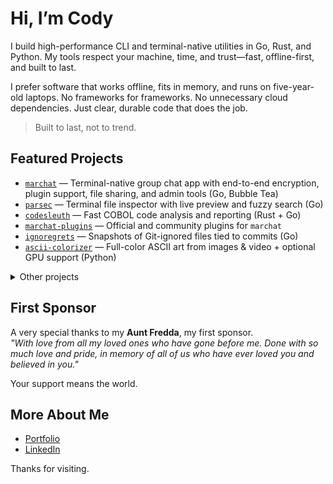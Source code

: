 # Hi, I’m Cody    

I build high-performance CLI and terminal-native utilities in Go, Rust, and Python. My tools respect your machine, time, and trust—fast, offline-first, and built to last.

I prefer software that works offline, fits in memory, and runs on five-year-old laptops. No frameworks for frameworks. No unnecessary cloud dependencies. Just clear, durable code that does the job.    

> Built to last, not to trend.    

## Featured Projects    

- [`marchat`](https://github.com/Cod-e-Codes/marchat) — Terminal-native group chat app with end-to-end encryption, plugin support, file sharing, and admin tools (Go, Bubble Tea)    
- [`parsec`](https://github.com/Cod-e-Codes/parsec) — Terminal file inspector with live preview and fuzzy search (Go)    
- [`codesleuth`](https://github.com/Cod-e-Codes/codesleuth) — Fast COBOL code analysis and reporting (Rust + Go)
- [`marchat-plugins`](https://github.com/Cod-e-Codes/marchat-plugins) — Official and community plugins for `marchat`
- [`ignoregrets`](https://github.com/Cod-e-Codes/ignoregrets) — Snapshots of Git-ignored files tied to commits (Go)    
- [`ascii-colorizer`](https://github.com/Cod-e-Codes/ascii-colorizer) — Full-color ASCII art from images & video + optional GPU support (Python)    

<details>    
<summary>Other projects</summary>    

- [`terminal-link`](https://github.com/Cod-e-Codes/terminal-link) — LAN-only terminal-native messaging and file transfer app with end-to-end encryption (Go)
- [`tuitar`](https://github.com/Cod-e-Codes/tuitar) — Terminal-based guitar tablature editor with modal Vim-style editing, real-time visual feedback, and MIDI playback (Go + Bubble Tea)    
- [`lilweb-template`](https://github.com/Cod-e-Codes/lilweb-template) — 13 KB starter for ultra-minimal personal websites (HTML)
- [`.gothub`](https://github.com/Cod-e-Codes/.gothub) — Satirical infrastructure for emotionally unstable repos 
- …and [more on GitHub »](https://github.com/Cod-e-Codes?tab=repositories)    

</details>    

## First Sponsor

A very special thanks to my **Aunt Fredda**, my first sponsor.  
*"With love from all my loved ones who have gone before me. Done with so much love and pride, in memory of all of us who have ever loved you and believed in you."*

Your support means the world.

## More About Me    

- [Portfolio](https://www.cod-e-codes.com)      
- [LinkedIn](https://www.linkedin.com/in/cod-e-codes)    

Thanks for visiting.
